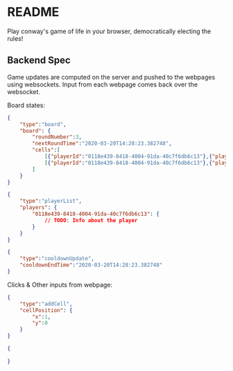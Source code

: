 # README

Play conway's game of life in your browser, democratically electing the rules!

## Backend Spec

Game updates are computed on the server and pushed to the webpages using websockets. Input from each webpage comes back over the websocket.

Board states:

```json
{
    "type":"board",
    "board": {
        "roundNumber":3,
        "nextRoundTime":"2020-03-20T14:28:23.382748",
        "cells":[
            [{"playerId":"0118e439-8418-4004-91da-40c7f6db6c13"},{"playerId":"0118e439-8418-4004-91da-40c7f6db6c13"}],
            [{"playerId":"0118e439-8418-4004-91da-40c7f6db6c13"},{"playerId":"0118e439-8418-4004-91da-40c7f6db6c13"}]
        ]
    }
}
```

```json
{
    "type":"playerList",
    "players": {
        "0118e439-8418-4004-91da-40c7f6db6c13": {
            // TODO: Info about the player
        }
    }
}
```

```json
{
    "type":"cooldownUpdate",
    "cooldownEndTime":"2020-03-20T14:28:23.382748"
}
```

Clicks & Other inputs from webpage:

```json
{
    "type":"addCell",
    "cellPosition": {
        "x":1,
        "y":0
    }
}
```

```json
{
    
}
```